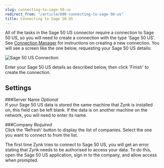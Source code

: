 ```yaml
---
slug: connecting-to-sage-50-us
redirect_from: "/article/680-connecting-to-sage-50-us"
title: Connecting to Sage 50 US
---
```

All of the tasks in the Sage 50 US connector require a connection to Sage 50 US, so you will need to create a  connection with the type 'Sage 50 US'. See [Connection Manager](connection-manager) for instructions on creating a new connection. You will see a screen like the one below, requesting your Sage 50 US details:

![Sage 50 US Connection](http://www.zynk.com/images/v2/sage_50_us_connection.png)

Enter your Sage 50 US details as described below, then click 'Finish' to create the connection.

## Settings
###Server Name
_Optional_  
If your Sage 50 US data is stored the same machine that Zynk is installed on, this field can be left blank. If the data is on another machine on the network, you will need to enter its name.

###Company
_Required_  
Click the 'Refresh' button to display the list of companies. Select the one you want to connect to from the list.

The first time Zynk tries to connect to Sage 50 US, you will get an error stating that Zynk needs to be authorised to access your data. To do this, open the Sage 50 US application, sign in to the company, and allow access when prompted.
